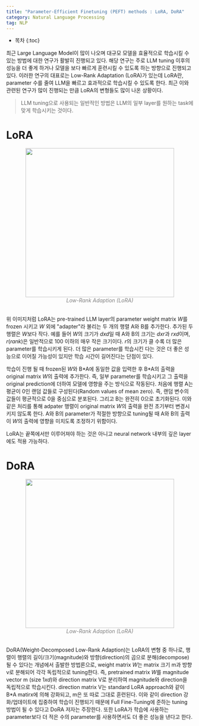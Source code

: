 ```yaml
---
title: "Parameter-Efficient Finetuning (PEFT) methods : LoRA, DoRA"
category: Natural Language Processing
tag: NLP
---
```








* 목차
{:toc}








최근 Large Language Model이 많이 나오며 대규모 모델을 효율적으로 학습시킬 수 있는 방법에 대한 연구가 활발히 진행되고 있다. 해당 연구는 주로 LLM tuning 이후의 성능을 더 좋게 하거나 모델을 보다 빠르게 훈련시킬 수 있도록 하는 방향으로 진행되고 있다.  이러한 연구의 대표로는 Low-Rank Adaptation (LoRA)가 있는데 LoRA란, parameter 수를 줄여 LLM을 빠르고 효과적으로 학습시킬 수 있도록 한다. 최근 이와 관련된 연구가 많이 진행되는 만큼 LoRA의 변형들도 많이 나온 상황이다. 

> LLM tuning으로 사용되는 일반적인 방법은 LLM의 일부 layer를 원하는 task에 맞게 학습시키는 것이다.

# LoRA

<center><img width="400" src="https://github.com/finddme/finddme.github.io/assets/53667002/87e0634d-0680-48b7-a751-84cd8c098886"></center>
<center><em style="color:gray;">Low-Rank Adaption (LoRA)</em></center><br>

위 이미지처럼 LoRA는 pre-trained LLM layer의 parameter weight matrix $W$를 frozen 시키고 $W$ 외에 "adapter"라 불리는 두 개의 행렬 A와 B를 추가한다. 추가된 두 행렬은 $W$보다 작다. 예를 들어 $W$의 크기가 $d x d$일 때 A와 B의 크기는 $d x r$과 $r x d$이며, $r$($rank$)은 일반적으로 100 이하의 매우 작은 크기이다. $r$의 크기가 클 수록 더 많은 parameter를 학습시키게 된다. 더 많은 parameter를 학습시킨 다는 것은 더 좋은 성능으로 이어질 가능성이 있지만 학습 시간이 길어진다는 단점이 있다. 

학습이 진행 될 때 frozen된 $W$와 B\*A에 동일한 값을 입력한 후 B\*A의 출력을 original matrix $W$의 출력에 추가한다. 즉, 일부 parameter를 학습시키고 그 출력을 original prediction에 더하여 모델에 영향을 주는 방식으로 작동된다. 처음에 행렬 A는 평균이 0인 랜덤 값들로 구성된다(Random values of mean zero). 즉, 랜덤 변수의 값들이 평균적으로 0을 중심으로 분포된다. 그리고 B는 완전히 0으로 초기화된다. 이와 같은 처리를 통해 adpater 행렬이 original matrix $W$의 출력을 완전 초기부터 변경시키지 않도록 한다. A와 B의 parameter가 적절한 방향으로 tuning될 때 A와 B의 출력이 $W$의 출력에 영향을 미치도록 조정하기 위함이다. 

LoRA는 끝쪽에서만 이루어져야 하는 것은 아니고 neural network 내부의 깊은 layer에도 적용 가능하다.


# DoRA

<center><img width="400" src="https://github.com/finddme/finddme.github.io/assets/53667002/1269df50-6c25-4d26-a605-de98c19ef4b9"></center>
<center><em style="color:gray;">Low-Rank Adaption (LoRA)</em></center><br>

DoRA(Weight-Decomposed Low-Rank Adaption)는 LoRA의 변형 중 하나로, 행렬이 행렬의 길이/크기(magnitude)와 방향(direction)의 곱으로 분해(decompose)될 수 있다는 개념에서 출발한 방법론으로, weight matrix $W$는 matrix 크기 m과 방향 v로 분해되어 각각 독립적으로 tuning한다. 즉, pretrained matrix $W$를 magnitude vector m (size $1xd$)와 direction matrix V로 분리하여 magnitude와 direction을 독립적으로 학습시킨다. direction matrix V는 standard LoRA approach와 같이 B\*A matirx에 의해 강화되고, m은 또 따로 그대로 훈련된다. 이와 같이 direction 강화/업데이트에 집중하여 학습이 진행되기 때문에 Full Fine-Tuning에 준하는 tuning 방법이 될 수 있다고 DoRA 저자는 주장한다. 또한 LoRA가 학습에 사용하는 parameter보다 더 적은 수의 parameter를 사용하면서도 더 좋은 성능을 낸다고 한다. 

